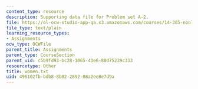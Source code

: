 ```yaml
---
content_type: resource
description: Supporting data file for Problem set A-2.
file: https://ol-ocw-studio-app-qa.s3.amazonaws.com/courses/14-385-nonlinear-econometric-analysis-fall-2007/496102fbbdb88b02289208a2ee8e7d9a_women.txt
file_type: text/plain
learning_resource_types:
- Assignments
ocw_type: OCWFile
parent_title: Assignments
parent_type: CourseSection
parent_uid: c5b9fd93-bc28-1065-43e6-80d75239c333
resourcetype: Other
title: women.txt
uid: 496102fb-bdb8-8b02-2892-08a2ee8e7d9a
---
```

